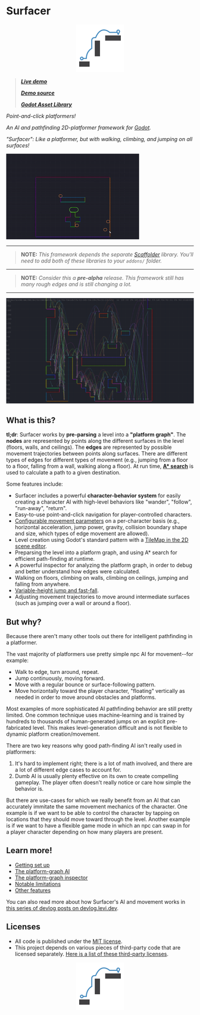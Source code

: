 # Surfacer

<p align="center">
  <img src="assets/images/device_icons/icon_128.png"
       alt="The Surfacer icon, showing a path between surfaces">
</p>

> _**[Live demo](https://snoringcat.games/play/squirrel-away)**_
> 
> _**[Demo source](https://github.com/snoringcatgames/squirrel_away)**_
> 
> _**[Godot Asset Library](https://godotengine.org/asset-library/asset/968)**_

_Point-and-click platformers!_

_An AI and pathfinding 2D-platformer framework for [Godot](https://godotengine.org/)._

_"Surfacer": Like a platformer, but with walking, climbing, and jumping on all surfaces!_

![An animated GIF showing characters moving around with various behaviors and paths](./docs/demo.gif)

--------

> **NOTE:** _This framework depends the separate [Scaffolder](https://github.com/snoringcatgames/scaffolder/) library. You'll need to add both of these libraries to your `addons/` folder._

--------

> **NOTE:** _Consider this a **pre-alpha** release. This framework still has many rough edges and is still changing a lot._

--------

![Surfaces and edges in a platform graph](./docs/surfaces-and-edges.png)

## What is this?

**tl;dr**: Surfacer works by **pre-parsing** a level into a **"platform graph"**. The **nodes** are represented by points along the different surfaces in the level (floors, walls, and ceilings). The **edges** are represented by possible movement trajectories between points along surfaces. There are different types of edges for different types of movement (e.g., jumping from a floor to a floor, falling from a wall, walking along a floor). At run time, **[A* search](https://en.wikipedia.org/wiki/A*_search_algorithm)** is used to calculate a path to a given destination.

Some features include:
-   Surfacer includes a powerful **character-behavior system** for easily creating a character AI with high-level behaviors like "wander", "follow", "run-away", "return".
-   Easy-to-use point-and-click navigation for player-controlled characters.
-   [Configurable movement parameters](./src/platform_graph/edge/models/movement_params.gd) on a per-character basis (e.g., horizontal acceleration, jump power, gravity, collision boundary shape and size, which types of edge movement are allowed).
-   Level creation using Godot's standard pattern with a [TileMap in the 2D scene editor](https://docs.godotengine.org/en/3.2/tutorials/2d/using_tilemaps.html).
-   Preparsing the level into a platform graph, and using A* search for efficient path-finding at runtime.
-   A powerful inspector for analyzing the platform graph, in order to debug and better understand how edges were calculated.
-   Walking on floors, climbing on walls, climbing on ceilings, jumping and falling from anywhere.
-   [Variable-height jump and fast-fall](https://kotaku.com/the-mechanics-behind-satisfying-2d-jumping-1761940693).
-   Adjusting movement trajectories to move around intermediate surfaces (such as jumping over a wall or around a floor).

## But why?

Because there aren't many other tools out there for intelligent pathfinding in a platformer.

The vast majority of platformers use pretty simple npc AI for movement--for example:
-   Walk to edge, turn around, repeat.
-   Jump continuously, moving forward.
-   Move with a regular bounce or surface-following pattern.
-   Move horizontally toward the player character, "floating" vertically as needed in order to move around obstacles and platforms.

Most examples of more sophisticated AI pathfinding behavior are still pretty limited. One common technique uses machine-learning and is trained by hundreds to thousands of human-generated jumps on an explicit pre-fabricated level. This makes level-generation difficult and is not flexible to dynamic platform creation/movement.

There are two key reasons why good path-finding AI isn't really used in platformers:
1.  It's hard to implement right; there is a lot of math involved, and there are a lot of different edge cases to account for.
2.  Dumb AI is usually plenty effective on its own to create compelling gameplay. The player often doesn't really notice or care how simple the behavior is.

But there are use-cases for which we really benefit from an AI that can accurately immitate the same movement mechanics of the character. One example is if we want to be able to control the character by tapping on locations that they should move toward through the level. Another example is if we want to have a flexible game mode in which an npc can swap in for a player character depending on how many players are present.

## Learn more!

-   [Getting set up](./docs/getting_set_up.md)
-   [The platform-graph AI](./docs/platform_ai.md)
-   [The platform-graph inspector](./docs/inspector.md)
-   [Notable limitations](./docs/limitations.md)
-   [Other features](./docs/other_features.md)

You can also read more about how Surfacer's AI and movement works in [this series of devlog posts on devlog.levi.dev](https://devlog.levi.dev/2021/09/building-platformer-ai-from-low-level.html).

## Licenses

-   All code is published under the [MIT license](LICENSE).
-   This project depends on various pieces of third-party code that are licensed separately. [Here is a list of these third-party licenses](./src/config/surfacer_third_party_licenses.gd).

<p align="center">
  <img src="assets/images/device_icons/icon_128.png"
       alt="The Surfacer icon, showing a path between surfaces">
</p>
